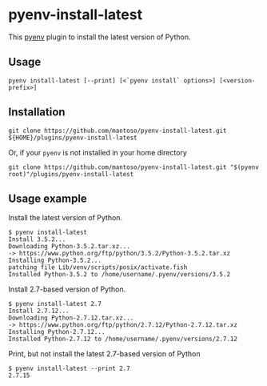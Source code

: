 # pyenv-install-latest

This [pyenv](https://github.com/yyuu/pyenv) plugin to install the latest version of Python.

## Usage

```shell
pyenv install-latest [--print] [<`pyenv install` options>] [<version-prefix>]
```

## Installation

```shell
git clone https://github.com/mantoso/pyenv-install-latest.git ${HOME}/plugins/pyenv-install-latest
```

Or, if your `pyenv` is not installed in your home directory

```shell
git clone https://github.com/mantoso/pyenv-install-latest.git "$(pyenv root)"/plugins/pyenv-install-latest
```

## Usage example

Install the latest version of Python.

```shell
$ pyenv install-latest
Install 3.5.2...
Downloading Python-3.5.2.tar.xz...
-> https://www.python.org/ftp/python/3.5.2/Python-3.5.2.tar.xz
Installing Python-3.5.2...
patching file Lib/venv/scripts/posix/activate.fish
Installed Python-3.5.2 to /home/username/.pyenv/versions/3.5.2
```

Install 2.7-based version of Python.

```shell
$ pyenv install-latest 2.7
Install 2.7.12...
Downloading Python-2.7.12.tar.xz...
-> https://www.python.org/ftp/python/2.7.12/Python-2.7.12.tar.xz
Installing Python-2.7.12...
Installed Python-2.7.12 to /home/username/.pyenv/versions/2.7.12
```

Print, but not install the latest 2.7-based version of Python

    $ pyenv install-latest --print 2.7
    2.7.15

